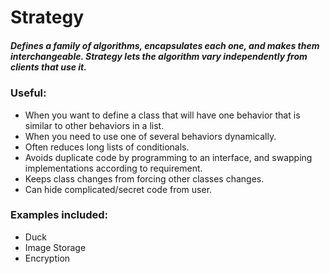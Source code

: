 # Strategy 

##### Defines a family of algorithms, encapsulates each one, and makes them interchangeable. Strategy lets the algorithm vary independently from clients that use it.

###  Useful:
* When you want to define a class that will have one behavior that is similar to other behaviors in a list.
* When you need to use one of several behaviors dynamically.
* Often reduces long lists of conditionals.
* Avoids duplicate code by programming to an interface, and swapping implementations according to requirement.
* Keeps class changes from forcing other classes changes.
* Can hide complicated/secret code from user.

### Examples included:
* Duck
* Image Storage
* Encryption